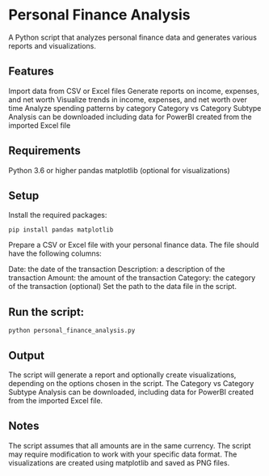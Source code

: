 # Personal Finance Analysis
A Python script that analyzes personal finance data and generates various reports and visualizations.

## Features
Import data from CSV or Excel files
Generate reports on income, expenses, and net worth
Visualize trends in income, expenses, and net worth over time
Analyze spending patterns by category
Category vs Category Subtype Analysis can be downloaded including data for PowerBI created from the imported Excel file
## Requirements
Python 3.6 or higher
pandas
matplotlib (optional for visualizations)
## Setup
Install the required packages:
```
pip install pandas matplotlib
```
Prepare a CSV or Excel file with your personal finance data. The file should have the following columns:

Date: the date of the transaction
Description: a description of the transaction
Amount: the amount of the transaction
Category: the category of the transaction (optional)
Set the path to the data file in the script.

## Run the script:
```
python personal_finance_analysis.py
```
## Output
The script will generate a report and optionally create visualizations, depending on the options chosen in the script. The Category vs Category Subtype Analysis can be downloaded, including data for PowerBI created from the imported Excel file.

## Notes
The script assumes that all amounts are in the same currency.
The script may require modification to work with your specific data format.
The visualizations are created using matplotlib and saved as PNG files.
